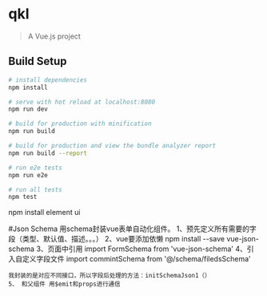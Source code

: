 # qkl

> A Vue.js project

## Build Setup

``` bash
# install dependencies
npm install

# serve with hot reload at localhost:8080
npm run dev

# build for production with minification
npm run build

# build for production and view the bundle analyzer report
npm run build --report

# run e2e tests
npm run e2e

# run all tests
npm test
```

npm install element ui

#Json Schema
    用schema封装vue表单自动化组件。
    1、预先定义所有需要的字段（类型、默认值、描述。。。）
    2、vue要添加依懒 
    	npm install --save vue-json-schema
    3、页面中引用
    	import FormSchema from 'vue-json-schema'
    4、引入自定义字段文件
	import commintSchema from '@/schema/filedsSchema'
  
	我封装的是对应不同接口，所以字段后处理的方法：initSchemaJson1（）
    5、 和父组件 用$emit和props进行通信
